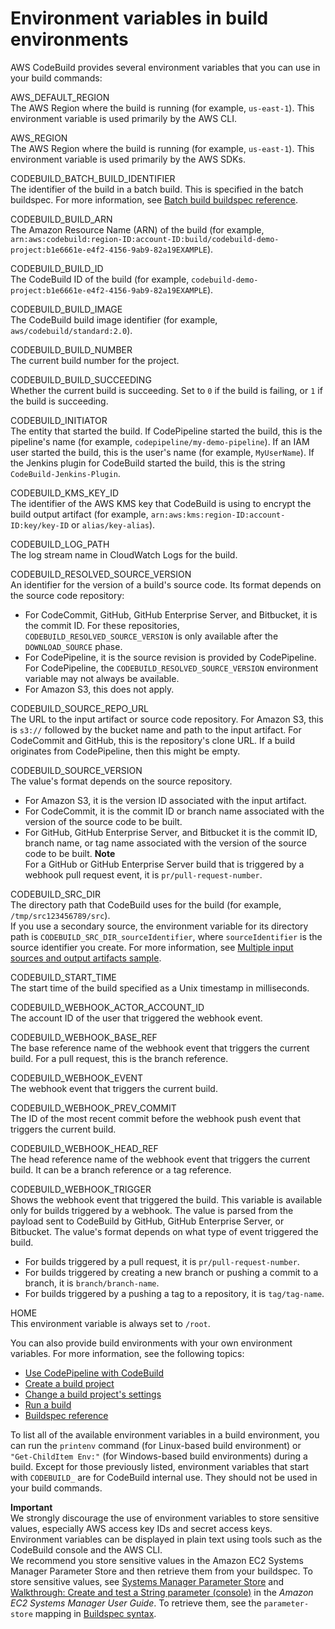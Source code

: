 # Environment variables in build environments<a name="build-env-ref-env-vars"></a>

AWS CodeBuild provides several environment variables that you can use in your build commands:

AWS\_DEFAULT\_REGION  
The AWS Region where the build is running \(for example, `us-east-1`\)\. This environment variable is used primarily by the AWS CLI\.

AWS\_REGION  
The AWS Region where the build is running \(for example, `us-east-1`\)\. This environment variable is used primarily by the AWS SDKs\.

CODEBUILD\_BATCH\_BUILD\_IDENTIFIER  
The identifier of the build in a batch build\. This is specified in the batch buildspec\. For more information, see [Batch build buildspec reference](batch-build-buildspec.md)\.

CODEBUILD\_BUILD\_ARN  
The Amazon Resource Name \(ARN\) of the build \(for example, `arn:aws:codebuild:region-ID:account-ID:build/codebuild-demo-project:b1e6661e-e4f2-4156-9ab9-82a19EXAMPLE`\)\.

CODEBUILD\_BUILD\_ID  
The CodeBuild ID of the build \(for example, `codebuild-demo-project:b1e6661e-e4f2-4156-9ab9-82a19EXAMPLE`\)\.

CODEBUILD\_BUILD\_IMAGE  
The CodeBuild build image identifier \(for example, `aws/codebuild/standard:2.0`\)\.

CODEBUILD\_BUILD\_NUMBER  
The current build number for the project\.

CODEBUILD\_BUILD\_SUCCEEDING  
Whether the current build is succeeding\. Set to `0` if the build is failing, or `1` if the build is succeeding\.

CODEBUILD\_INITIATOR  
The entity that started the build\. If CodePipeline started the build, this is the pipeline's name \(for example, `codepipeline/my-demo-pipeline`\)\. If an IAM user started the build, this is the user's name \(for example, `MyUserName`\)\. If the Jenkins plugin for CodeBuild started the build, this is the string `CodeBuild-Jenkins-Plugin`\.

CODEBUILD\_KMS\_KEY\_ID  
The identifier of the AWS KMS key that CodeBuild is using to encrypt the build output artifact \(for example, `arn:aws:kms:region-ID:account-ID:key/key-ID` or `alias/key-alias`\)\.

CODEBUILD\_LOG\_PATH  
The log stream name in CloudWatch Logs for the build\.

CODEBUILD\_RESOLVED\_SOURCE\_VERSION  
An identifier for the version of a build's source code\. Its format depends on the source code repository:  
+ For CodeCommit, GitHub, GitHub Enterprise Server, and Bitbucket, it is the commit ID\. For these repositories, `CODEBUILD_RESOLVED_SOURCE_VERSION` is only available after the `DOWNLOAD_SOURCE` phase\. 
+ For CodePipeline, it is the source revision is provided by CodePipeline\. For CodePipeline, the `CODEBUILD_RESOLVED_SOURCE_VERSION` environment variable may not always be available\. 
+ For Amazon S3, this does not apply\. 

CODEBUILD\_SOURCE\_REPO\_URL  
The URL to the input artifact or source code repository\. For Amazon S3, this is `s3://` followed by the bucket name and path to the input artifact\. For CodeCommit and GitHub, this is the repository's clone URL\. If a build originates from CodePipeline, then this might be empty\.

CODEBUILD\_SOURCE\_VERSION  
The value's format depends on the source repository\.  
+ For Amazon S3, it is the version ID associated with the input artifact\.
+ For CodeCommit, it is the commit ID or branch name associated with the version of the source code to be built\.
+ For GitHub, GitHub Enterprise Server, and Bitbucket it is the commit ID, branch name, or tag name associated with the version of the source code to be built\.
**Note**  
For a GitHub or GitHub Enterprise Server build that is triggered by a webhook pull request event, it is `pr/pull-request-number`\.

CODEBUILD\_SRC\_DIR  
The directory path that CodeBuild uses for the build \(for example, `/tmp/src123456789/src`\)\.  
If you use a secondary source, the environment variable for its directory path is `CODEBUILD_SRC_DIR_sourceIdentifier`, where `sourceIdentifier` is the source identifier you create\. For more information, see [Multiple input sources and output artifacts sample](sample-multi-in-out.md)\.

CODEBUILD\_START\_TIME  
The start time of the build specified as a Unix timestamp in milliseconds\.

CODEBUILD\_WEBHOOK\_ACTOR\_ACCOUNT\_ID  
The account ID of the user that triggered the webhook event\.

CODEBUILD\_WEBHOOK\_BASE\_REF  
The base reference name of the webhook event that triggers the current build\. For a pull request, this is the branch reference\.

CODEBUILD\_WEBHOOK\_EVENT  
The webhook event that triggers the current build\.

CODEBUILD\_WEBHOOK\_PREV\_COMMIT  
The ID of the most recent commit before the webhook push event that triggers the current build\.

CODEBUILD\_WEBHOOK\_HEAD\_REF  
The head reference name of the webhook event that triggers the current build\. It can be a branch reference or a tag reference\.

CODEBUILD\_WEBHOOK\_TRIGGER  
Shows the webhook event that triggered the build\. This variable is available only for builds triggered by a webhook\. The value is parsed from the payload sent to CodeBuild by GitHub, GitHub Enterprise Server, or Bitbucket\. The value's format depends on what type of event triggered the build\.  
+ For builds triggered by a pull request, it is `pr/pull-request-number`\. 
+ For builds triggered by creating a new branch or pushing a commit to a branch, it is `branch/branch-name`\. 
+ For builds triggered by a pushing a tag to a repository, it is `tag/tag-name`\. 

HOME  
This environment variable is always set to `/root`\.

You can also provide build environments with your own environment variables\. For more information, see the following topics:
+ [Use CodePipeline with CodeBuild](how-to-create-pipeline.md)
+ [Create a build project](create-project.md)
+ [Change a build project's settings](change-project.md)
+ [Run a build](run-build.md)
+ [Buildspec reference](build-spec-ref.md)

To list all of the available environment variables in a build environment, you can run the `printenv` command \(for Linux\-based build environment\) or `"Get-ChildItem Env:"` \(for Windows\-based build environments\) during a build\. Except for those previously listed, environment variables that start with `CODEBUILD_` are for CodeBuild internal use\. They should not be used in your build commands\.

**Important**  
We strongly discourage the use of environment variables to store sensitive values, especially AWS access key IDs and secret access keys\. Environment variables can be displayed in plain text using tools such as the CodeBuild console and the AWS CLI\.  
We recommend you store sensitive values in the Amazon EC2 Systems Manager Parameter Store and then retrieve them from your buildspec\. To store sensitive values, see [Systems Manager Parameter Store](https://docs.aws.amazon.com/systems-manager/latest/userguide/systems-manager-paramstore.html) and [Walkthrough: Create and test a String parameter \(console\)](https://docs.aws.amazon.com/systems-manager/latest/userguide/sysman-paramstore-console.html) in the *Amazon EC2 Systems Manager User Guide*\. To retrieve them, see the `parameter-store` mapping in [Buildspec syntax](build-spec-ref.md#build-spec-ref-syntax)\.